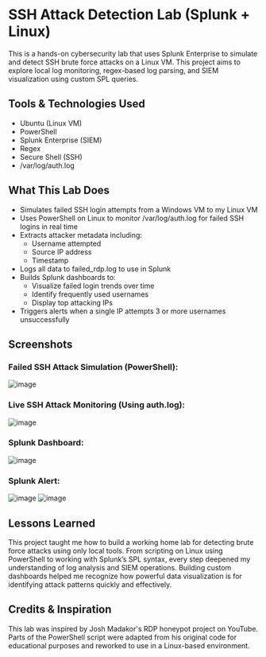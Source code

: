 # SSH Attack Detection Lab (Splunk + Linux)
This is a hands-on cybersecurity lab that uses Splunk Enterprise to simulate and detect SSH brute force attacks on a Linux VM. This project aims to explore local log monitoring, regex-based log parsing, and SIEM visualization using custom SPL queries.

## Tools & Technologies Used
- Ubuntu (Linux VM)
- PowerShell
- Splunk Enterprise (SIEM)
- Regex
- Secure Shell (SSH)
- /var/log/auth.log

## What This Lab Does
- Simulates failed SSH login attempts from a Windows VM to my Linux VM
- Uses PowerShell on Linux to monitor /var/log/auth.log for failed SSH logins in real time
- Extracts attacker metadata including:
  - Username attempted
  - Source IP address
  - Timestamp
- Logs all data to failed_rdp.log to use in Splunk
- Builds Splunk dashboards to:
  - Visualize failed login trends over time
  - Identify frequently used usernames
  - Display top attacking IPs
- Triggers alerts when a single IP attempts 3 or more usernames unsuccessfully

## Screenshots
### Failed SSH Attack Simulation (PowerShell):
![image](https://github.com/user-attachments/assets/7acb93ad-3f37-4b0e-a9a3-fdfe7fab78c1)

### Live SSH Attack Monitoring (Using auth.log):
![image](https://github.com/user-attachments/assets/71b4e092-62f0-4345-b755-568d8288e025)

### Splunk Dashboard:
![image](https://github.com/user-attachments/assets/c127b81d-ee7d-4633-a234-024eb3cd9e0d)

### Splunk Alert:
![image](https://github.com/user-attachments/assets/62362a93-458c-4fa8-8d08-77e3990ceeb2)
![image](https://github.com/user-attachments/assets/0e667f3d-fe38-4b2c-bea9-946a0b2506a9)



## Lessons Learned
This project taught me how to build a working home lab for detecting brute force attacks using only local tools. From scripting on Linux using PowerShell to working with Splunk’s SPL syntax, every step deepened my understanding of log analysis and SIEM operations. Building custom dashboards helped me recognize how powerful data visualization is for identifying attack patterns quickly and effectively.

## Credits & Inspiration
This lab was inspired by Josh Madakor's RDP honeypot project on YouTube. Parts of the PowerShell script were adapted from his original code for educational purposes and reworked to use in a Linux-based environment.
